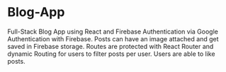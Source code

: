 # Blog-App
Full-Stack Blog App using React and Firebase
Authentication via Google Authentication with Firebase.
Posts can have an image attached and get saved in Firebase storage.
Routes are protected with React Router and dynamic Routing for users to filter posts per user.
Users are able to like posts.
